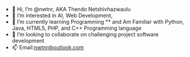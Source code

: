 - 👋 Hi, I’m @nwtnr, AKA Thendo Netshivhazwaulu 
- 👀 I’m interested in AI, Web Development, 
- 🌱 I’m currently  learning  Programming 
** and Am Familiar  with  Python, Java, HTML5, PHP, and  C++  Programming language   
- 💞️ I’m looking to collaborate on challenging  project  software  development    
- 📫 Email:nwtnr@outlook.com 

<!---
nwtnr/nwtnr is a ✨ special ✨ repository because its `README.md` (this file) appears on your GitHub profile.
You can click the Preview link to take a look at your changes.
--->
